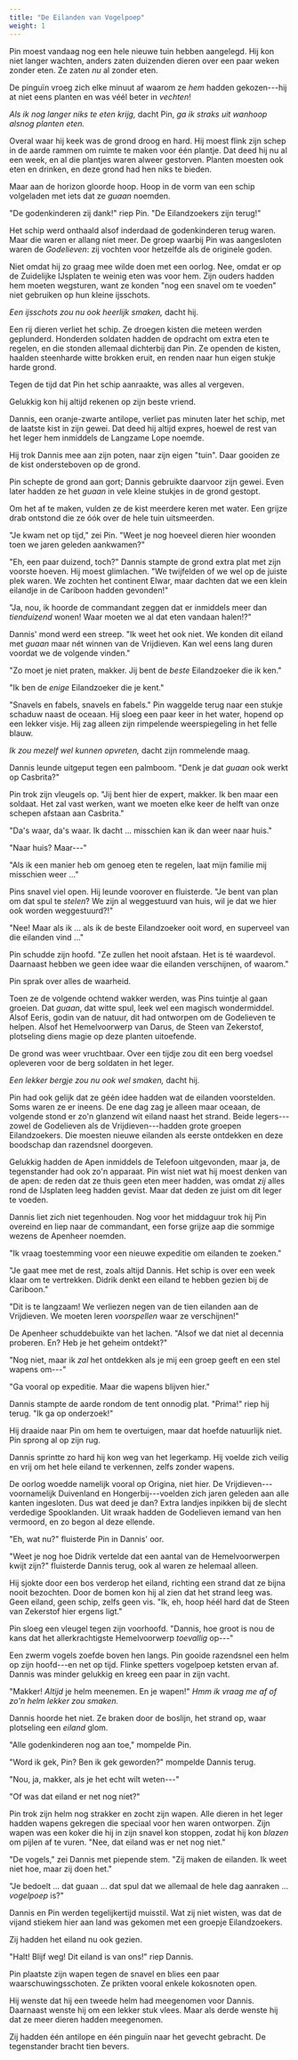 ```yaml
---
title: "De Eilanden van Vogelpoep"
weight: 1
---
```


Pin moest vandaag nog een hele nieuwe tuin hebben aangelegd. Hij kon niet langer wachten, anders zaten duizenden dieren over een paar weken zonder eten. Ze zaten _nu_ al zonder eten. 

De pinguïn vroeg zich elke minuut af waarom ze _hem_ hadden gekozen---hij at niet eens planten en was véél beter in _vechten_!

_Als ik nog langer niks te eten krijg,_ dacht Pin, _ga ik straks uit wanhoop alsnog planten eten._

Overal waar hij keek was de grond droog en hard. Hij moest flink zijn schep in de aarde rammen om ruimte te maken voor één plantje. Dat deed hij nu al een week, en al die plantjes waren alweer gestorven. Planten moesten ook eten en drinken, en deze grond had hen niks te bieden.

Maar aan de horizon gloorde hoop. Hoop in de vorm van een schip volgeladen met iets dat ze _guaan_ noemden.

"De godenkinderen zij dank!" riep Pin. "De Eilandzoekers zijn terug!"

Het schip werd onthaald alsof inderdaad de godenkinderen terug waren. Maar die waren er allang niet meer. De groep waarbij Pin was aangesloten waren de _Godelieven_: zij vochten voor hetzelfde als de originele goden.

Niet omdat hij zo graag mee wilde doen met een oorlog. Nee, omdat er op de Zuidelijke IJsplaten te weinig eten was voor hem. Zijn ouders hadden hem moeten wegsturen, want ze konden "nog een snavel om te voeden" niet gebruiken op hun kleine ijsschots.

_Een ijsschots zou nu ook heerlijk smaken,_ dacht hij.

Een rij dieren verliet het schip. Ze droegen kisten die meteen werden geplunderd. Honderden soldaten hadden de opdracht om extra eten te regelen, en die stonden allemaal dichterbij dan Pin. Ze openden de kisten, haalden steenharde witte brokken eruit, en renden naar hun eigen stukje harde grond.

Tegen de tijd dat Pin het schip aanraakte, was alles al vergeven.

Gelukkig kon hij altijd rekenen op zijn beste vriend.

Dannis, een oranje-zwarte antilope, verliet pas minuten later het schip, met de laatste kist in zijn gewei. Dat deed hij altijd expres, hoewel de rest van het leger hem inmiddels de Langzame Lope noemde. 

Hij trok Dannis mee aan zijn poten, naar zijn eigen "tuin". Daar gooiden ze de kist ondersteboven op de grond.

Pin schepte de grond aan gort; Dannis gebruikte daarvoor zijn gewei. Even later hadden ze het _guaan_ in vele kleine stukjes in de grond gestopt.

Om het af te maken, vulden ze de kist meerdere keren met water. Een grijze drab ontstond die ze óók over de hele tuin uitsmeerden.

"Je kwam net op tijd," zei Pin. "Weet je nog hoeveel dieren hier woonden toen we jaren geleden aankwamen?"

"Eh, een paar duizend, toch?" Dannis stampte de grond extra plat met zijn voorste hoeven. Hij moest glimlachen. "We twijfelden of we wel op de juiste plek waren. We zochten het continent Elwar, maar dachten dat we een klein eilandje in de Cariboon hadden gevonden!"

"Ja, nou, ik hoorde de commandant zeggen dat er inmiddels meer dan _tienduizend_ wonen! Waar moeten we al dat eten vandaan halen!?"

Dannis' mond werd een streep. "Ik weet het ook niet. We konden dit eiland met _guaan_ maar nét winnen van de Vrijdieven. Kan wel eens lang duren voordat we de volgende vinden."

"Zo moet je niet praten, makker. Jij bent de _beste_ Eilandzoeker die ik ken."

"Ik ben de _enige_ Eilandzoeker die je kent."

"Snavels en fabels, snavels en fabels." Pin waggelde terug naar een stukje schaduw naast de oceaan. Hij sloeg een paar keer in het water, hopend op een lekker visje. Hij zag alleen zijn rimpelende weerspiegeling in het felle blauw.

_Ik zou mezelf wel kunnen opvreten,_ dacht zijn rommelende maag.

Dannis leunde uitgeput tegen een palmboom. "Denk je dat _guaan_ ook werkt op Casbrita?"

Pin trok zijn vleugels op. "Jij bent hier de expert, makker. Ik ben maar een soldaat. Het zal vast werken, want we moeten elke keer de helft van onze schepen afstaan aan Casbrita."

"Da's waar, da's waar. Ik dacht ... misschien kan ik dan weer naar huis."

"Naar huis? Maar---"

"Als ik een manier heb om genoeg eten te regelen, laat mijn familie mij misschien weer ..."

Pins snavel viel open. Hij leunde voorover en fluisterde. "Je bent van plan om dat spul te _stelen_? We zijn al weggestuurd van huis, wil je dat we hier ook worden weggestuurd?!"

"Nee! Maar als ik ... als ik de beste Eilandzoeker ooit word, en superveel van die eilanden vind ..."

Pin schudde zijn hoofd. "Ze zullen het nooit afstaan. Het is té waardevol. Daarnaast hebben we geen idee waar die eilanden verschijnen, of waarom."

Pin sprak over alles de waarheid. 

Toen ze de volgende ochtend wakker werden, was Pins tuintje al gaan groeien. Dat _guaan_, dat witte spul, leek wel een magisch wondermiddel. Alsof Eeris, godin van de natuur, dit had ontworpen om de Godelieven te helpen. Alsof het Hemelvoorwerp van Darus, de Steen van Zekerstof, plotseling diens magie op deze planten uitoefende.

De grond was weer vruchtbaar. Over een tijdje zou dit een berg voedsel opleveren voor de berg soldaten in het leger.

_Een lekker bergje zou nu ook wel smaken,_ dacht hij.

Pin had ook gelijk dat ze géén idee hadden wat de eilanden voorstelden. Soms waren ze er ineens. De ene dag zag je alleen maar oceaan, de volgende stond er zo'n glanzend wit eiland naast het strand. Beide legers---zowel de Godelieven als de Vrijdieven---hadden grote groepen Eilandzoekers. Die moesten nieuwe eilanden als eerste ontdekken en deze boodschap dan razendsnel doorgeven. 

Gelukkig hadden de Apen inmiddels de Telefoon uitgevonden, maar ja, de tegenstander had ook zo'n apparaat. Pin wist niet wat hij moest denken van de apen: de reden dat ze thuis geen eten meer hadden, was omdat _zij_ alles rond de IJsplaten leeg hadden gevist. Maar dat deden ze juist om dit leger te voeden.

Dannis liet zich niet tegenhouden. Nog voor het middaguur trok hij Pin overeind en liep naar de commandant, een forse grijze aap die sommige wezens de Apenheer noemden.

"Ik vraag toestemming voor een nieuwe expeditie om eilanden te zoeken."

"Je gaat mee met de rest, zoals altijd Dannis. Het schip is over een week klaar om te vertrekken. Didrik denkt een eiland te hebben gezien bij de Cariboon."

"Dit is te langzaam! We verliezen negen van de tien eilanden aan de Vrijdieven. We moeten leren _voorspellen_ waar ze verschijnen!"

De Apenheer schuddebuikte van het lachen. "Alsof we dat niet al decennia proberen. En? Heb je het geheim ontdekt?"

"Nog niet, maar ik _zal_ het ontdekken als je mij een groep geeft en een stel wapens om---"

"Ga vooral op expeditie. Maar die wapens blijven hier."

Dannis stampte de aarde rondom de tent onnodig plat. "Prima!" riep hij terug. "Ik ga op onderzoek!"

Hij draaide naar Pin om hem te overtuigen, maar dat hoefde natuurlijk niet. Pin sprong al op zijn rug. 

Dannis sprintte zo hard hij kon weg van het legerkamp. Hij voelde zich veilig en vrij om het hele eiland te verkennen, zelfs zonder wapens.

De oorlog woedde namelijk vooral op Origina, niet hier. De Vrijdieven---voornamelijk Duivenland en Hongerbij---voelden zich jaren geleden aan alle kanten ingesloten. Dus wat deed je dan? Extra landjes inpikken bij de slecht verdedige Spooklanden. Uit wraak hadden de Godelieven iemand van hen vermoord, en zo begon al deze ellende.

"Eh, wat nu?" fluisterde Pin in Dannis' oor.

"Weet je nog hoe Didrik vertelde dat een aantal van de Hemelvoorwerpen kwijt zijn?" fluisterde Dannis terug, ook al waren ze helemaal alleen. 

Hij sjokte door een bos verderop het eiland, richting een strand dat ze bijna nooit bezochten. Door de bomen kon hij al zien dat het strand leeg was. Geen eiland, geen schip, zelfs geen vis. "Ik, eh, hoop héél hard dat de Steen van Zekerstof hier ergens ligt."

Pin sloeg een vleugel tegen zijn voorhoofd. "Dannis, hoe groot is nou de kans dat het allerkrachtigste Hemelvoorwerp _toevallig_ op---"

Een zwerm vogels zoefde boven hen langs. Pin gooide razendsnel een helm op zijn hoofd---en net op tijd. Flinke spetters vogelpoep ketsten ervan af. Dannis was minder gelukkig en kreeg een paar in zijn vacht.

"Makker! _Altijd_ je helm meenemen. En je wapen!" _Hmm ik vraag me af of zo'n helm lekker zou smaken._

Dannis hoorde het niet. Ze braken door de boslijn, het strand op, waar plotseling een _eiland_ glom.

"Alle godenkinderen nog aan toe," mompelde Pin.

"Word ik gek, Pin? Ben ik gek geworden?" mompelde Dannis terug.

"Nou, ja, makker, als je het echt wilt weten---"

"Of was dat eiland er net nog niet?"

Pin trok zijn helm nog strakker en zocht zijn wapen. Alle dieren in het leger hadden wapens gekregen die speciaal voor hen waren ontworpen. Zijn wapen was een koker die hij in zijn snavel kon stoppen, zodat hij kon _blazen_ om pijlen af te vuren. "Nee, dat eiland was er net nog niet."

"De vogels," zei Dannis met piepende stem. "Zij maken de eilanden. Ik weet niet hoe, maar zij doen het."

"Je bedoelt ... dat guaan ... dat spul dat we allemaal de hele dag aanraken ... _vogelpoep_ is?"

Dannis en Pin werden tegelijkertijd muisstil. Wat zij niet wisten, was dat de vijand stiekem hier aan land was gekomen met een groepje Eilandzoekers. 

Zij hadden het eiland nu ook gezien.

"Halt! Blijf weg! Dit eiland is van ons!" riep Dannis.

Pin plaatste zijn wapen tegen de snavel en blies een paar waarschuwingsschoten. Ze prikten vooral enkele kokosnoten open.

Hij wenste dat hij een tweede helm had meegenomen voor Dannis. Daarnaast wenste hij om een lekker stuk vlees. Maar als derde wenste hij dat ze meer dieren hadden meegenomen.

Zij hadden één antilope en één pinguïn naar het gevecht gebracht. De tegenstander bracht tien bevers.
